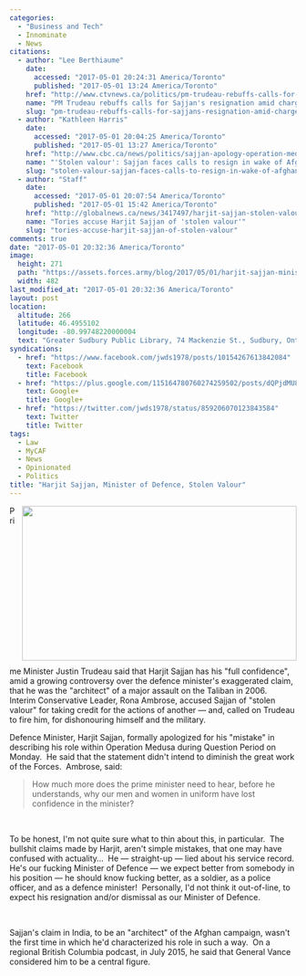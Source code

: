 ```yaml
---
categories:
  - "Business and Tech"
  - Innominate
  - News
citations:
  - author: "Lee Berthiaume"
    date:
      accessed: "2017-05-01 20:24:31 America/Toronto"
      published: "2017-05-01 13:24 America/Toronto"
    href: "http://www.ctvnews.ca/politics/pm-trudeau-rebuffs-calls-for-sajjan-s-resignation-amid-charges-of-stolen-valour-1.3392779"
    name: "PM Trudeau rebuffs calls for Sajjan's resignation amid charges of 'stolen valour'"
    slug: "pm-trudeau-rebuffs-calls-for-sajjans-resignation-amid-charges-of-stolen-valour"
  - author: "Kathleen Harris"
    date:
      accessed: "2017-05-01 20:04:25 America/Toronto"
      published: "2017-05-01 13:27 America/Toronto"
    href: "http://www.cbc.ca/news/politics/sajjan-apology-operation-medusa-1.4093270"
    name: "'Stolen valour': Sajjan faces calls to resign in wake of Afghanistan battle claim"
    slug: "stolen-valour-sajjan-faces-calls-to-resign-in-wake-of-afghanistan-battle-claim"
  - author: "Staff"
    date:
      accessed: "2017-05-01 20:07:54 America/Toronto"
      published: "2017-05-01 15:42 America/Toronto"
    href: "http://globalnews.ca/news/3417497/harjit-sajjan-stolen-valour"
    name: "Tories accuse Harjit Sajjan of 'stolen valour'"
    slug: "tories-accuse-harjit-sajjan-of-stolen-valour"
comments: true
date: "2017-05-01 20:32:36 America/Toronto"
image:
  height: 271
  path: "https://assets.forces.army/blog/2017/05/01/harjit-sajjan-minister-of-defence-stolen-valour/hotlink-ok/Harjit-Sajjan_482x271.png"
  width: 482
last_modified_at: "2017-05-01 20:32:36 America/Toronto"
layout: post
location:
  altitude: 266
  latitude: 46.4955102
  longitude: -80.99748220000004
  text: "Greater Sudbury Public Library, 74 Mackenzie St., Sudbury, Ontario, P3C 4X8, Canada"
syndications:
  - href: "https://www.facebook.com/jwds1978/posts/10154267613842084"
    text: Facebook
    title: Facebook
  - href: "https://plus.google.com/115164780760274259502/posts/dQPjdMU8Adk"
    text: Google+
    title: Google+
  - href: "https://twitter.com/jwds1978/status/859206070123843584"
    text: Twitter
    title: Twitter
tags:
  - Law
  - MyCAF
  - News
  - Opinionated
  - Politics
title: "Harjit Sajjan, Minister of Defence, Stolen Valour"
---
```


<img
  alt="" height="271" src="{{ site.uri.assets }}/blog/2017/05/01/harjit-sajjan-minister-of-defence-stolen-valour/Harjit-Sajjan_482x271.png"
  style="border: 0px; float: right; margin-bottom: 10px; margin-left: 10px;" width="482" />
<p>
  Prime Minister Justin Trudeau said that Harjit Sajjan has his &quot;full confidence&quot;, amid a growing controversy over the defence minister's exaggerated
  claim, that he was the &quot;architect&quot; of a major assault on the Taliban in 2006.&nbsp; Interim Conservative Leader, Rona Ambrose, accused Sajjan of
  &quot;stolen valour&quot; for taking credit for the actions of another &#8212; and, called on Trudeau to fire him, for dishonouring himself and the military.
</p>
<p>
  Defence Minister, Harjit Sajjan, formally apologized for his &quot;mistake&quot; in describing his role within Operation Medusa during Question Period on
  Monday.&nbsp; He said that the statement didn't intend to diminish the great work of the Forces.&nbsp; Ambrose, said:
  <blockquote cite="{{ site.url }}{{ page.url }}#cite-tories-accuse-harjit-sajjan-of-stolen-valour">
    How much more does the prime minister need to hear, before he understands, why our men and women in uniform have lost confidence in the minister?
  </blockquote>
</p>
<!-- excerptBreak -->
<p>
  &nbsp;
</p>
<p>
  To be honest, I'm not quite sure what to thin about this, in particular.&nbsp; The bullshit claims made by Harjit, aren't simple mistakes, that one may have
  confused with actuality&hellip;&nbsp; He &#8212; straight-up &#8212; lied about his service record.&nbsp; He's our fucking Minister of Defence &#8212; we
  expect better from somebody in his position &#8212; he should know fucking better, as a soldier, as a police officer, and as a defence minister!&nbsp;
  Personally, I'd not think it out-of-line, to expect his resignation and/or dismissal as our Minister of Defence.
</p>
<p>
  &nbsp;
</p>
<p>
  Sajjan's claim in India, to be an &quot;architect&quot; of the Afghan campaign, wasn't the first time in which he'd characterized his role in such a
  way.&nbsp; On a regional British Columbia podcast, in July 2015, he said that General Vance considered him to be a central figure.
</p>
